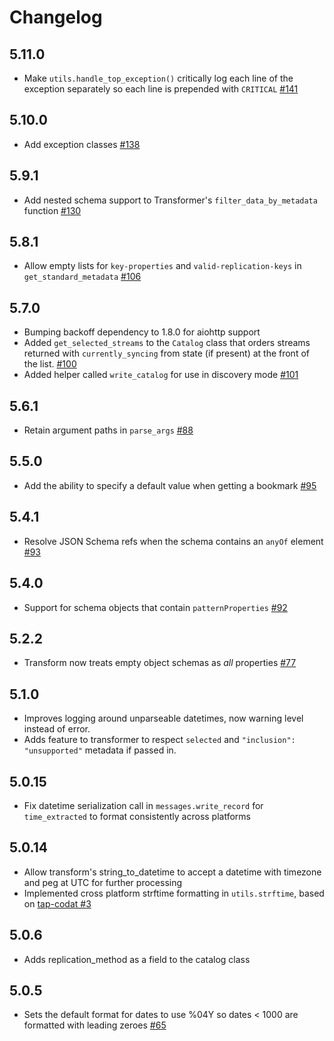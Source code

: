 # Changelog

## 5.11.0
  * Make `utils.handle_top_exception()` critically log each line of the exception separately so each line is prepended with `CRITICAL` [#141](https://github.com/singer-io/singer-python/pull/141)

## 5.10.0
  * Add exception classes [#138](https://github.com/singer-io/singer-python/pull/138)

## 5.9.1
  * Add nested schema support to Transformer's `filter_data_by_metadata` function [#130](https://github.com/singer-io/singer-python/pull/130)

## 5.8.1
  * Allow empty lists for `key-properties` and `valid-replication-keys` in `get_standard_metadata` [#106](https://github.com/singer-io/singer-python/pull/106)

## 5.7.0
  * Bumping backoff dependency to 1.8.0 for aiohttp support
  * Added `get_selected_streams` to the `Catalog` class that orders streams returned with `currently_syncing` from state (if present) at the front of the list. [#100](https://github.com/singer-io/singer-python/pull/100)
  * Added helper called `write_catalog` for use in discovery mode [#101](https://github.com/singer-io/singer-python/pull/101)

## 5.6.1
  * Retain argument paths in `parse_args` [#88](https://github.com/singer-io/singer-python/pull/88)

## 5.5.0
  * Add the ability to specify a default value when getting a bookmark [#95](https://github.com/singer-io/singer-python/pull/95)

## 5.4.1
  * Resolve JSON Schema refs when the schema contains an `anyOf` element [#93](https://github.com/singer-io/singer-python/pull/93)

## 5.4.0
  * Support for schema objects that contain `patternProperties` [#92](https://github.com/singer-io/singer-python/pull/92)

## 5.2.2
  * Transform now treats empty object schemas as *all* properties [#77](https://github.com/singer-io/singer-python/pull/77)

## 5.1.0
  * Improves logging around unparseable datetimes, now warning level instead of error.
  * Adds feature to transformer to respect `selected` and `"inclusion": "unsupported"` metadata if passed in.

## 5.0.15
  * Fix datetime serialization call in `messages.write_record` for `time_extracted` to format consistently across platforms

## 5.0.14
  * Allow transform's string_to_datetime to accept a datetime with timezone and peg at UTC for further processing
  * Implemented cross platform strftime formatting in `utils.strftime`, based on [tap-codat #3](https://github.com/singer-io/tap-codat/pull/3)

## 5.0.6
  * Adds replication_method as a field to the catalog class

## 5.0.5
  * Sets the default format for dates to use %04Y so dates < 1000 are formatted with leading zeroes [#65](https://github.com/singer-io/singer-python/pull/65)

